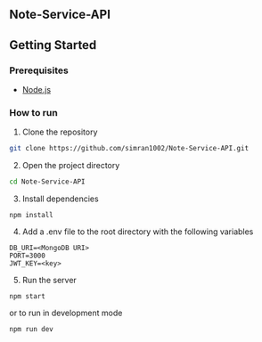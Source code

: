 ## Note-Service-API

## Getting Started
### Prerequisites
- [Node.js](https://nodejs.org/en/)

### How to run
1. Clone the repository
```bash
git clone https://github.com/simran1002/Note-Service-API.git
```

2. Open the project directory
```bash
cd Note-Service-API
```

3. Install dependencies
```
npm install
```

4. Add a .env file to the root directory with the following variables
```
DB_URI=<MongoDB URI>
PORT=3000
JWT_KEY=<key>
```

5. Run the server 
```
npm start
```
or to run in development mode
```
npm run dev
```
